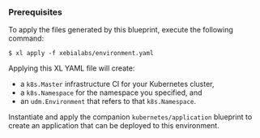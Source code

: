 ### Prerequisites

To apply the files generated by this blueprint, execute the following command:

```
$ xl apply -f xebialabs/environment.yaml
```

Applying this XL YAML file will create:
* a `k8s.Master` infrastructure CI for your Kubernetes cluster,
* a `k8s.Namespace` for the namespace you specified, and
* an `udm.Environment` that refers to that `k8s.Namespace`.

Instantiate and apply the companion `kubernetes/application` blueprint to create an application that can be deployed to this environment.
